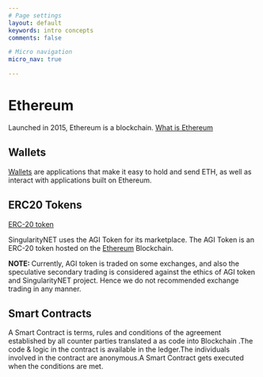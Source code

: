 ```yaml
---
# Page settings
layout: default
keywords: intro concepts
comments: false

# Micro navigation
micro_nav: true

---
```

# Ethereum 
Launched in 2015, Ethereum is a  blockchain.
[What is Ethereum](https://ethereum.org/what-is-ethereum/)


## Wallets
[Wallets](https://ethereum.org/wallets/) are applications that make it easy to hold and send ETH, as well as interact with applications built on Ethereum.


## ERC20 Tokens
[ERC-20 token](https://www.investopedia.com/news/what-erc20-and-what-does-it-mean-ethereum/) 

SingularityNET uses the AGI Token for its marketplace. The AGI Token is an ERC-20 token hosted on the [Ethereum](https://ethereum.org/) Blockchain.


<p><strong>NOTE:  </strong> Currently, AGI token is traded on some exchanges, and also the speculative secondary trading is considered against the ethics of AGI token and SingularityNET project. Hence we do not recommended exchange trading in any manner.</p>

## Smart Contracts
A Smart Contract is terms, rules and conditions of the agreement established by all counter parties translated a as code into Blockchain
.The code & logic in the contract is available in the ledger​.The individuals involved in the contract are anonymous.A Smart Contract gets executed when the conditions are met.




 


